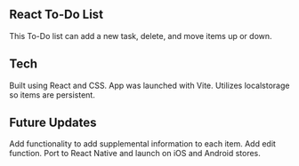 ## React To-Do List

This To-Do list can add a new task, delete, and move items up or down.

## Tech 

Built using React and CSS.
App was launched with Vite.
Utilizes localstorage so items are persistent.

## Future Updates

Add functionality to add supplemental information to each item.
Add edit function.
Port to React Native and launch on iOS and Android stores.

